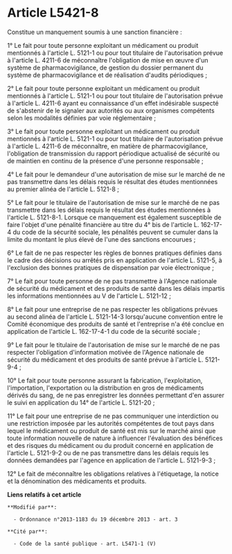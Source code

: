 # Article L5421-8

Constitue un manquement soumis à une sanction financière : 

1° Le fait pour toute personne exploitant un médicament ou produit mentionnés à l'article L. 5121-1 ou pour tout titulaire de
l'autorisation prévue à l'article L. 4211-6 de méconnaître l'obligation de mise en œuvre d'un système de pharmacovigilance,
de gestion du dossier permanent du système de pharmacovigilance et de réalisation d'audits périodiques ; 

2° Le fait pour toute personne exploitant un médicament ou produit mentionnés à l'article L. 5121-1 ou pour tout titulaire de
l'autorisation prévue à l'article L. 4211-6 ayant eu connaissance d'un effet indésirable suspecté de s'abstenir de le
signaler aux autorités ou aux organismes compétents selon les modalités définies par voie réglementaire ; 

3° Le fait pour toute personne exploitant un médicament ou produit mentionnés à l'article L. 5121-1 ou pour tout titulaire de
l'autorisation prévue à l'article L. 4211-6 de méconnaître, en matière de pharmacovigilance, l'obligation de transmission du
rapport périodique actualisé de sécurité ou de maintien en continu de la présence d'une personne responsable ; 

4° Le fait pour le demandeur d'une autorisation de mise sur le marché de ne pas transmettre dans les délais requis le
résultat des études mentionnées au premier alinéa de l'article L. 5121-8 ; 

5° Le fait pour le titulaire de l'autorisation de mise sur le marché de ne pas transmettre dans les délais requis le résultat
des études mentionnées à l'article L. 5121-8-1. Lorsque ce manquement est également susceptible de faire l'objet d'une
pénalité financière au titre du 4° bis de l'article L. 162-17-4 du code de la sécurité sociale, les pénalités peuvent se
cumuler dans la limite du montant le plus élevé de l'une des sanctions encourues ; 

6° Le fait de ne pas respecter les règles de bonnes pratiques définies dans le cadre des décisions ou arrêtés pris en
application de l'article L. 5121-5, à l'exclusion des bonnes pratiques de dispensation par voie électronique ; 

7° Le fait pour toute personne de ne pas transmettre à l'Agence nationale de sécurité du médicament et des produits de santé
dans les délais impartis les informations mentionnées au V de l'article L. 5121-12 ; 

8° Le fait pour une entreprise de ne pas respecter les obligations prévues au second alinéa de l'article L. 5121-14-3
lorsqu'aucune convention entre le Comité économique des produits de santé et l'entreprise n'a été conclue en application de
l'article L. 162-17-4-1 du code de la sécurité sociale ; 

9° Le fait pour le titulaire de l'autorisation de mise sur le marché de ne pas respecter l'obligation d'information motivée
de l'Agence nationale de sécurité du médicament et des produits de santé prévue à l'article L. 5121-9-4 ; 

10° Le fait pour toute personne assurant la fabrication, l'exploitation, l'importation, l'exportation ou la distribution en
gros de médicaments dérivés du sang, de ne pas enregistrer les données permettant d'en assurer le suivi en application du 14°
de l'article L. 5121-20 ; 

11° Le fait pour une entreprise de ne pas communiquer une interdiction ou une restriction imposée par les autorités
compétentes de tout pays dans lequel le médicament ou produit de santé est mis sur le marché ainsi que toute information
nouvelle de nature à influencer l'évaluation des bénéfices et des risques du médicament ou du produit concerné en application
de l'article L. 5121-9-2 ou de ne pas transmettre dans les délais requis les données demandées par l'agence en application de
l'article L. 5121-9-3 ; 

12° Le fait de méconnaître les obligations relatives à l'étiquetage, la notice et la dénomination des médicaments et
produits.

**Liens relatifs à cet article**

	**Modifié par**:

	  - Ordonnance n°2013-1183 du 19 décembre 2013 - art. 3

	**Cité par**:

	  - Code de la santé publique - art. L5471-1 (V)
